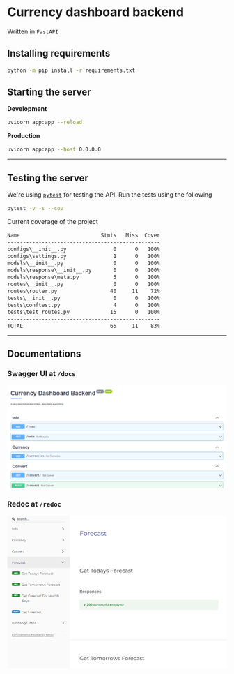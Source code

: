 # Currency dashboard backend
Written in `FastAPI`

## Installing requirements
```bash
python -m pip install -r requirements.txt
```

## Starting the server

**Development**
```bash
uvicorn app:app --reload
```

**Production**
```bash
uvicorn app:app --host 0.0.0.0
```

---

## Testing the server
We're using [`pytest`](https://docs.pytest.org/en/7.0.x/) for testing the API. Run the tests using the following

```bash
pytest -v -s --cov
```
Current coverage of the project
```
Name                          Stmts   Miss  Cover
-------------------------------------------------
configs\__init__.py               0      0   100%
configs\settings.py               1      0   100%
models\__init__.py                0      0   100%
models\response\__init__.py       0      0   100%
models\response\meta.py           5      0   100%
routes\__init__.py                0      0   100%
routes\router.py                 40     11    72%
tests\__init__.py                 0      0   100%
tests\conftest.py                 4      0   100%
tests\test_routes.py             15      0   100%
-------------------------------------------------
TOTAL                            65     11    83%
```
---

## Documentations

### Swagger UI at `/docs`
<img src=".github/../../.github/docs/swagger.png" width="600px">

### Redoc at `/redoc`
<img src=".github/../../.github/docs/redoc.png" width="600px">